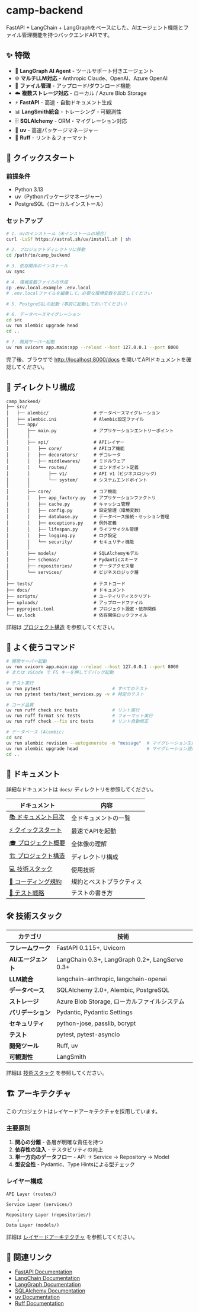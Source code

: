 # camp-backend

FastAPI + LangChain + LangGraphをベースにした、AIエージェント機能とファイル管理機能を持つバックエンドAPIです。

## ✨ 特徴

- 🤖 **LangGraph AI Agent** - ツールサポート付きエージェント
- 🌐 **マルチLLM対応** - Anthropic Claude、OpenAI、Azure OpenAI
- 📁 **ファイル管理** - アップロード/ダウンロード機能
- ☁️ **複数ストレージ対応** - ローカル / Azure Blob Storage
- ⚡ **FastAPI** - 高速・自動ドキュメント生成
- 📊 **LangSmith統合** - トレーシング・可観測性
- 🗄️ **SQLAlchemy** - ORM・マイグレーション対応
- 🔧 **uv** - 高速パッケージマネージャー
- 🎨 **Ruff** - リント＆フォーマット

## 🚀 クイックスタート

### 前提条件

- Python 3.13
- uv（Pythonパッケージマネージャー）
- PostgreSQL（ローカルインストール）

### セットアップ

```bash
# 1. uvのインストール（未インストールの場合）
curl -LsSf https://astral.sh/uv/install.sh | sh

# 2. プロジェクトディレクトリに移動
cd /path/to/camp_backend

# 3. 依存関係のインストール
uv sync

# 4. 環境変数ファイルの作成
cp .env.local.example .env.local
# .env.localファイルを編集して、必要な環境変数を設定してください

# 5. PostgreSQLの起動（事前に起動しておいてください）

# 6. データベースマイグレーション
cd src
uv run alembic upgrade head
cd ..

# 7. 開発サーバー起動
uv run uvicorn app.main:app --reload --host 127.0.0.1 --port 8000
```

完了後、ブラウザで [http://localhost:8000/docs](http://localhost:8000/docs) を開いてAPIドキュメントを確認してください。

## 📁 ディレクトリ構成

```text
camp_backend/
├── src/
│   ├── alembic/                 # データベースマイグレーション
│   ├── alembic.ini              # Alembic設定ファイル
│   └── app/
│       ├── main.py              # アプリケーションエントリーポイント
│       │
│       ├── api/                 # APIレイヤー
│       │   ├── core/            # APIコア機能
│       │   ├── decorators/      # デコレータ
│       │   ├── middlewares/     # ミドルウェア
│       │   └── routes/          # エンドポイント定義
│       │       ├── v1/          # API v1（ビジネスロジック）
│       │       └── system/      # システムエンドポイント
│       │
│       ├── core/                # コア機能
│       │   ├── app_factory.py   # アプリケーションファクトリ
│       │   ├── cache.py         # キャッシュ管理
│       │   ├── config.py        # 設定管理（環境変数）
│       │   ├── database.py      # データベース接続・セッション管理
│       │   ├── exceptions.py    # 例外定義
│       │   ├── lifespan.py      # ライフサイクル管理
│       │   ├── logging.py       # ログ設定
│       │   └── security/        # セキュリティ機能
│       │
│       ├── models/              # SQLAlchemyモデル
│       ├── schemas/             # Pydanticスキーマ
│       ├── repositories/        # データアクセス層
│       └── services/            # ビジネスロジック層
│
├── tests/                       # テストコード
├── docs/                        # ドキュメント
├── scripts/                     # ユーティリティスクリプト
├── uploads/                     # アップロードファイル
├── pyproject.toml               # プロジェクト設定・依存関係
└── uv.lock                      # 依存関係ロックファイル
```

詳細は [プロジェクト構造](./docs/02-architecture/01-project-structure.md) を参照してください。

## 📜 よく使うコマンド

```bash
# 開発サーバー起動
uv run uvicorn app.main:app --reload --host 127.0.0.1 --port 8000
# または VSCode で F5 キーを押してデバッグ起動

# テスト実行
uv run pytest                           # すべてのテスト
uv run pytest tests/test_services.py -v # 特定のテスト

# コード品質
uv run ruff check src tests             # リント実行
uv run ruff format src tests            # フォーマット実行
uv run ruff check --fix src tests       # リント自動修正

# データベース (Alembic)
cd src
uv run alembic revision --autogenerate -m "message"  # マイグレーション生成
uv run alembic upgrade head                          # マイグレーション適用
cd ..
```

## 📖 ドキュメント

詳細なドキュメントは `docs/` ディレクトリを参照してください。

| ドキュメント | 内容 |
|------------|------|
| [📚 ドキュメント目次](./docs/README.md) | 全ドキュメントの一覧 |
| [⚡ クイックスタート](./docs/01-getting-started/05-quick-start.md) | 最速でAPIを起動 |
| [🎓 プロジェクト概要](./docs/01-getting-started/06-project-overview.md) | 全体像の理解 |
| [🏗️ プロジェクト構造](./docs/02-architecture/01-project-structure.md) | ディレクトリ構成 |
| [💻 技術スタック](./docs/03-core-concepts/01-tech-stack/index.md) | 使用技術 |
| [📝 コーディング規約](./docs/04-development/03-coding-standards/) | 規約とベストプラクティス |
| [🧪 テスト戦略](./docs/05-testing/01-testing-strategy/index.md) | テストの書き方 |

## 🛠️ 技術スタック

| カテゴリ | 技術 |
|---------|------|
| **フレームワーク** | FastAPI 0.115+, Uvicorn |
| **AI/エージェント** | LangChain 0.3+, LangGraph 0.2+, LangServe 0.3+ |
| **LLM統合** | langchain-anthropic, langchain-openai |
| **データベース** | SQLAlchemy 2.0+, Alembic, PostgreSQL |
| **ストレージ** | Azure Blob Storage, ローカルファイルシステム |
| **バリデーション** | Pydantic, Pydantic Settings |
| **セキュリティ** | python-jose, passlib, bcrypt |
| **テスト** | pytest, pytest-asyncio |
| **開発ツール** | Ruff, uv |
| **可観測性** | LangSmith |

詳細は [技術スタック](./docs/03-core-concepts/01-tech-stack/index.md) を参照してください。

## 🏗️ アーキテクチャ

このプロジェクトはレイヤードアーキテクチャを採用しています。

### 主要原則

1. **関心の分離** - 各層が明確な責任を持つ
2. **依存性の注入** - テスタビリティの向上
3. **単一方向のデータフロー** - API → Service → Repository → Model
4. **型安全性** - Pydantic、Type Hintsによる型チェック

### レイヤー構成

```text
API Layer (routes/)
    ↓
Service Layer (services/)
    ↓
Repository Layer (repositories/)
    ↓
Data Layer (models/)
```

詳細は [レイヤードアーキテクチャ](./docs/02-architecture/02-layered-architecture.md) を参照してください。

## 🔗 関連リンク

- [FastAPI Documentation](https://fastapi.tiangolo.com/)
- [LangChain Documentation](https://python.langchain.com/)
- [LangGraph Documentation](https://langchain-ai.github.io/langgraph/)
- [SQLAlchemy Documentation](https://docs.sqlalchemy.org/)
- [uv Documentation](https://docs.astral.sh/uv/)
- [Ruff Documentation](https://docs.astral.sh/ruff/)

